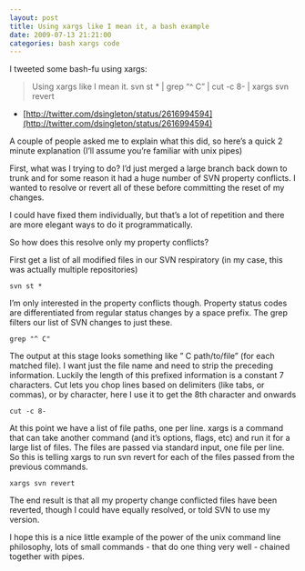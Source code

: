 ```yaml
---
layout: post
title: Using xargs like I mean it, a bash example
date: 2009-07-13 21:21:00
categories: bash xargs code
---
```


I tweeted some bash-fu using xargs:

> Using xargs like I mean it. svn st \* | grep “^ C” | cut -c 8- | xargs svn revert
- [http://twitter.com/dsingleton/status/2616994594](http://twitter.com/dsingleton/status/2616994594)

A couple of people asked me to explain what this did, so here’s a quick 2 minute explanation (I’ll assume you’re familiar with unix pipes)

First, what was I trying to do? I’d just merged a large branch back down to trunk and for some reason it had a huge number of SVN property conflicts. I wanted to resolve or revert all of these before committing the reset of my changes.

I could have fixed them individually, but that’s a lot of repetition and there are more elegant ways to do it programmatically.

So how does this resolve only my property conflicts?

First get a list of all modified files in our SVN respiratory (in my case, this was actually multiple repositories)

```
svn st *
```

I’m only interested in the property conflicts though. Property status codes are differentiated from regular status changes by a space prefix. The grep filters our list of SVN changes to just these.

```
grep "^ C"
```

The output at this stage looks something like ” C path/to/file” (for each matched file). I want just the file name and need to strip the preceding information. Luckily the length of this prefixed information is a constant 7 characters. Cut lets you chop lines based on delimiters (like tabs, or commas), or by character, here I use it to get the 8th character and onwards

```
cut -c 8-
```

At this point we have a list of file paths, one per line. xargs is a command that can take another command (and it’s options, flags, etc) and run it for a large list of files. The files are passed via standard input, one file per line. So this is telling xargs to run svn revert for each of the files passed from the previous commands.

```
xargs svn revert
```

The end result is that all my property change conflicted files have been reverted, though I could have equally resolved, or told SVN to use my version.

I hope this is a nice little example of the power of the unix command line philosophy, lots of small commands - that do one thing very well - chained together with pipes.
